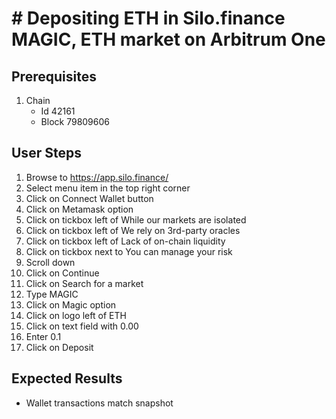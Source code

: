 # # Depositing ETH in Silo.finance MAGIC, ETH market on Arbitrum One

## Prerequisites

1. Chain
   - Id 42161
   - Block 79809606

## User Steps

1. Browse to https://app.silo.finance/
1. Select menu item in the top right corner
1. Click on Connect Wallet button
1. Click on Metamask option
1. Click on tickbox left of While our markets are isolated
1. Click on tickbox left of We rely on 3rd-party oracles
1. Click on tickbox left of Lack of on-chain liquidity
1. Click on tickbox next to You can manage your risk
1. Scroll down
1. Click on Continue
1. Click on Search for a market
1. Type MAGIC
1. Click on Magic option
1. Click on logo left of ETH
1. Click on text field with 0.00
1. Enter 0.1
1. Click on Deposit

## Expected Results

- Wallet transactions match snapshot
